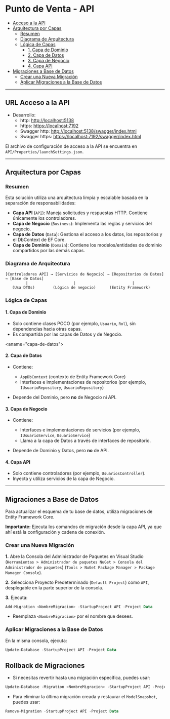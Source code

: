 # Punto de Venta - API

- [Acceso a la API](#url-acceso-a-la-api)
- [Arquitectura por Capas](#arquitectura-por-capas)
   - [Resumen](#resumen)
   - [Diagrama de Arquitectura](#diagrama-de-arquitectura)
   - [Lógica de Capas](#lógica-de-capas)
      - [1. Capa de Dominio](#1-capa-de-dominio)
      - [2. Capa de Datos](#2-capa-de-datos)
      - [3. Capa de Negocio](#3-capa-de-negocio)
      - [4. Capa API](#4-capa-api)
- [Migraciones a Base de Datos](#migraciones-a-base-de-datos)
   - [Crear una Nueva Migración](#crear-una-nueva-migración)
   - [Aplicar Migraciones a la Base de Datos](#aplicar-migraciones-a-la-base-de-datos)

---

<a name="url-acceso-a-la-api"></a>
## URL Acceso a la API

- Desarrollo:
   - http: [http://localhost:5138](http://localhost:5138)
   - https: [https://localhost:7192](https://localhost:7192)
   - Swagger http: [http://localhost:5138/swagger/index.html](http://localhost:5138/swagger/index.html)
   - Swagger https: [https://localhost:7192/swagger/index.html](https://localhost:7192/swagger/index.html)

El archivo de configuración de acceso a la API se encuentra en `API/Properties/launchSettings.json`.

---

<a name="arquitectura-por-capas"></a>
## Arquitectura por Capas
<a name="resumen"></a>
### Resumen

Esta solución utiliza una arquitectura limpia y escalable basada en la separación de responsabilidades:

* **Capa API** (`API`): Maneja solicitudes y respuestas HTTP. Contiene únicamente los controladores.
* **Capa de Negocio** (`Business`): Implementa las reglas y servicios del negocio.
* **Capa de Datos** (`Data`): Gestiona el acceso a los datos, los repositorios y el DbContext de EF Core.
* **Capa de Dominio** (`Domain`): Contiene los modelos/entidades de dominio compartidos por las demás capas.

<a name="diagrama-de-arquitectura"></a>
### Diagrama de Arquitectura

```
[Controladores API] → [Servicios de Negocio] → [Repositorios de Datos] → [Base de Datos]
         |                    |                         |                
   (Usa DTOs)        (Lógica de negocio)      (Entity Framework)
```

<a name="lógica-de-capas"></a>
### Lógica de Capas

<a name="capa-de-dominio"></a>
#### 1. **Capa de Dominio**

* Solo contiene clases POCO (por ejemplo, `Usuario`, `Rol`), sin dependencias hacia otras capas.
* Es compartida por las capas de Datos y de Negocio.

<aname="capa-de-datos"></a>
#### 2. **Capa de Datos**

* Contiene:

  * `AppDbContext` (contexto de Entity Framework Core)
  * Interfaces e implementaciones de repositorios (por ejemplo, `IUsuarioRepository`, `UsuarioRepository`)
* Depende del Dominio, pero **no** de Negocio ni API.

<a name="capa-de-negocio"></a>
#### 3. **Capa de Negocio**

* Contiene:

  * Interfaces e implementaciones de servicios (por ejemplo, `IUsuarioService`, `UsuarioService`)
  * Llama a la capa de Datos a través de interfaces de repositorio.
* Depende de Dominio y Datos, pero **no** de API.

<a name="capa-api"></a>
#### 4. **Capa API**

* Solo contiene controladores (por ejemplo, `UsuariosController`).
* Inyecta y utiliza servicios de la capa de Negocio.

---

<a name="migraciones-a-base-de-datos"></a>
## Migraciones a Base de Datos

Para actualizar el esquema de tu base de datos, utiliza migraciones de Entity Framework Core.

**Importante:** Ejecuta los comandos de migración desde la capa API, ya que ahí está la configuración y cadena de conexión.

<a name="crear-una-nueva-migracion"></a>
### **Crear una Nueva Migración**

**1.** Abre la Consola del Administrador de Paquetes en Visual Studio
   (`Herramientas > Administrador de paquetes NuGet > Consola del Administrador de paquetes`)
   (`Tools > NuGet Package Manager > Package Manager Console`).

**2.** Selecciona Proyecto Predeterminado (`Default Project`) como `API`, desplegable en la parte superior de la consola.

**3.** Ejecuta:

   ```powershell
   Add-Migration <NombreMigracion> -StartupProject API -Project Data
   ```

   * Reemplaza `<NombreMigracion>` por el nombre que desees.

<a name="aplicar-la-migracion-a-la-base-de-datos"></a>
### **Aplicar Migraciones a la Base de Datos**

En la misma consola, ejecuta:

```powershell
Update-Database -StartupProject API -Project Data
```

## **Rollback de Migraciones**
- Si necesitas revertir hasta una migración específica, puedes usar:

```powershell
Update-Database -Migration <NombreMigracion> -StartupProject API -Project Data
```

- Para eliminar la última migración creada y restaurar el `ModelSnapshot`, puedes usar:

```powershell
Remove-Migration -StartupProject API -Project Data
```